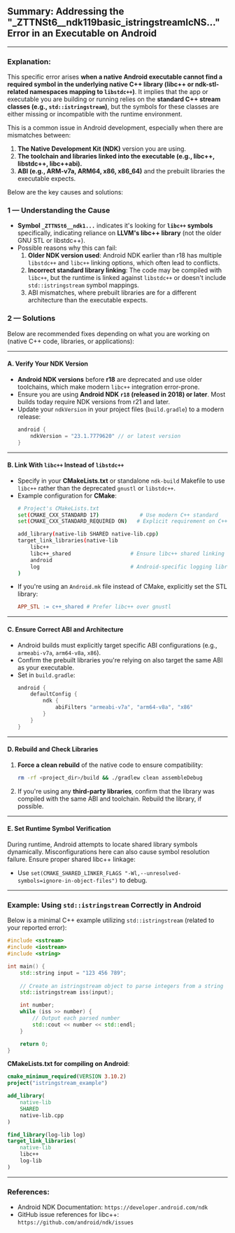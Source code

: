 ## Summary: Addressing the "_ZTTNSt6__ndk119basic_istringstreamIcNS..." Error in an Executable on Android
---
### Explanation:
This specific error arises **when a native Android executable cannot find a required symbol in the underlying native C++ library (libc++ or ndk-stl-related namespaces mapping to `libstdc++`)**. It implies that the app or executable you are building or running relies on the **standard C++ stream classes (e.g., `std::istringstream`)**, but the symbols for these classes are either missing or incompatible with the runtime environment.

This is a common issue in Android development, especially when there are mismatches between:
1. **The Native Development Kit (NDK)** version you are using.
2. **The toolchain and libraries linked into the executable (e.g., libc++, libstdc++, libc++abi).**
3. **ABI (e.g., ARM-v7a, ARM64, x86, x86_64)** and the prebuilt libraries the executable expects.

Below are the key causes and solutions:

### 1 — **Understanding the Cause**
   - **Symbol `_ZTTNSt6__ndk1...`** indicates it's looking for **`libc++` symbols** specifically, indicating reliance on **LLVM's libc++ library** (not the older GNU STL or libstdc++).
   - Possible reasons why this can fail:
     1. **Older NDK version used**: Android NDK earlier than r18 has multiple `libstdc++` and `libc++` linking options, which often lead to conflicts.
     2. **Incorrect standard library linking**: The code may be compiled with `libc++`, but the runtime is linked against `libstdc++` or doesn't include `std::istringstream` symbol mappings.
     3. ABI mismatches, where prebuilt libraries are for a different architecture than the executable expects.

### 2 — **Solutions**
Below are recommended fixes depending on what you are working on (native C++ code, libraries, or applications):

---
#### A. **Verify Your NDK Version**
   - **Android NDK versions** before **r18** are deprecated and use older toolchains, which make modern `libc++` integration error-prone.
   - Ensure you are using **Android NDK `r18` (released in 2018) or later**. Most builds today require NDK versions from r21 and later.
   - Update your `ndkVersion` in your project files (`build.gradle`) to a modern release:
     ```gradle
     android {
         ndkVersion = "23.1.7779620" // or latest version
     }
     ```
---
#### B. **Link With `libc++` Instead of `libstdc++`**
   - Specify in your **CMakeLists.txt** or standalone `ndk-build` Makefile to use `libc++` rather than the deprecated `gnustl` or `libstdc++`.
   - Example configuration for **CMake**:
     ```bash
     # Project's CMakeLists.txt
     set(CMAKE_CXX_STANDARD 17)             # Use modern C++ standard
     set(CMAKE_CXX_STANDARD_REQUIRED ON)   # Explicit requirement on C++17

     add_library(native-lib SHARED native-lib.cpp)
     target_link_libraries(native-lib
         libc++
         libc++_shared                   # Ensure libc++ shared linking
         android
         log                             # Android-specific logging library
     )
     ```
   - If you're using an `Android.mk` file instead of CMake, explicitly set the STL library:
     ```makefile
     APP_STL := c++_shared # Prefer libc++ over gnustl
     ```

---
#### C. **Ensure Correct ABI and Architecture**
   - Android builds must explicitly target specific ABI configurations (e.g., `armeabi-v7a`, `arm64-v8a`, `x86`).
   - Confirm the prebuilt libraries you're relying on also target the same ABI as your executable.
   - Set in `build.gradle`:
     ```gradle
     android {
         defaultConfig {
             ndk {
                 abiFilters "armeabi-v7a", "arm64-v8a", "x86"
             }
         }
     }
     ```

---
#### D. **Rebuild and Check Libraries**
   1. **Force a clean rebuild** of the native code to ensure compatibility:
      ```bash
      rm -rf <project_dir>/build && ./gradlew clean assembleDebug
      ```

   2. If you're using any **third-party libraries**, confirm that the library was compiled with the same ABI and toolchain. Rebuild the library, if possible.

---
#### E. **Set Runtime Symbol Verification**
   During runtime, Android attempts to locate shared library symbols dynamically. Misconfigurations here can also cause symbol resolution failure. Ensure proper shared libc++ linkage:
   - Use `set(CMAKE_SHARED_LINKER_FLAGS "-Wl,--unresolved-symbols=ignore-in-object-files")` to debug.

---
### Example: Using `std::istringstream` Correctly in Android

Below is a minimal C++ example utilizing `std::istringstream` (related to your reported error):

```cpp
#include <sstream>
#include <iostream>
#include <string>

int main() {
    std::string input = "123 456 789";
    
    // Create an istringstream object to parse integers from a string
    std::istringstream iss(input);

    int number;
    while (iss >> number) {
        // Output each parsed number
        std::cout << number << std::endl;
    }

    return 0;
}
```

**CMakeLists.txt for compiling on Android**:
```cmake
cmake_minimum_required(VERSION 3.10.2)
project("istringstream_example")

add_library(
    native-lib
    SHARED
    native-lib.cpp
)

find_library(log-lib log)
target_link_libraries(
    native-lib
    libc++
    log-lib
)
```

---
### References:
- Android NDK Documentation: `https://developer.android.com/ndk`
- GitHub issue references for libc++: `https://github.com/android/ndk/issues`
